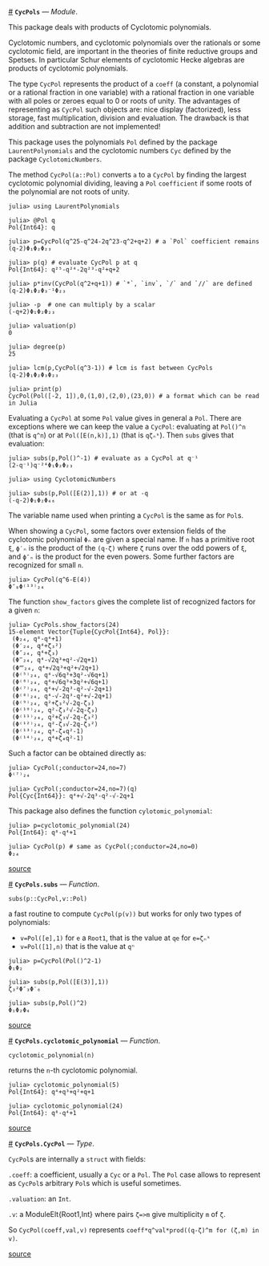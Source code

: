 <a id='CycPols' href='#CycPols'>#</a>
**`CycPols`** &mdash; *Module*.



This package deals with products of Cyclotomic polynomials.

Cyclotomic  numbers, and cyclotomic polynomials  over the rationals or some cyclotomic  field, are important in the theories of finite reductive groups and  Spetses. In particular Schur elements of cyclotomic Hecke algebras are products of cyclotomic polynomials.

The  type  `CycPol`  represents  the  product  of  a `coeff` (a constant, a polynomial or a rational fraction in one variable) with a rational fraction in  one variable with all poles or zeroes equal to 0 or roots of unity. The advantages  of  representing  as  `CycPol`  such  objects are: nice display (factorized),  less storage, fast  multiplication, division and evaluation. The drawback is that addition and subtraction are not implemented!

This   package  uses   the  polynomials   `Pol`  defined   by  the  package `LaurentPolynomials`  and  the  cyclotomic  numbers  `Cyc`  defined  by the package `CyclotomicNumbers`.

The  method  `CycPol(a::Pol)`  converts  `a`  to  a `CycPol` by finding the largest  cyclotomic polynomial  dividing, leaving  a `Pol` `coefficient` if some roots of the polynomial are not roots of unity.

```julia-repl
julia> using LaurentPolynomials

julia> @Pol q
Pol{Int64}: q

julia> p=CycPol(q^25-q^24-2q^23-q^2+q+2) # a `Pol` coefficient remains
(q-2)Φ₁Φ₂Φ₂₃

julia> p(q) # evaluate CycPol p at q
Pol{Int64}: q²⁵-q²⁴-2q²³-q²+q+2

julia> p*inv(CycPol(q^2+q+1)) # `*`, `inv`, `/` and `//` are defined
(q-2)Φ₁Φ₂Φ₃⁻¹Φ₂₃

julia> -p  # one can multiply by a scalar
(-q+2)Φ₁Φ₂Φ₂₃

julia> valuation(p)
0

julia> degree(p)
25

julia> lcm(p,CycPol(q^3-1)) # lcm is fast between CycPols
(q-2)Φ₁Φ₂Φ₃Φ₂₃
```

```julia-rep1
julia> print(p)
CycPol(Pol([-2, 1]),0,(1,0),(2,0),(23,0)) # a format which can be read in Julia
```

Evaluating  a `CycPol` at some `Pol` value  gives in general a `Pol`. There are  exceptions  where  we  can  keep  the  value a `CycPol`: evaluating at `Pol()^n`  (that is `q^n`) or at  `Pol([E(n,k)],1)` (that is `qζₙᵏ`). Then `subs` gives that evaluation:

```julia-repl
julia> subs(p,Pol()^-1) # evaluate as a CycPol at q⁻¹
(2-q⁻¹)q⁻²⁴Φ₁Φ₂Φ₂₃

julia> using CyclotomicNumbers

julia> subs(p,Pol([E(2)],1)) # or at -q
(-q-2)Φ₁Φ₂Φ₄₆
```

The variable name used when printing a `CycPol` is the same as for `Pol`s.

When  showing  a  `CycPol`,  some  factors  over  extension  fields  of the cyclotomic polynomial `Φₙ` are given a special name. If `n` has a primitive root  `ξ`, `ϕ′ₙ` is the product of the  `(q-ζ)` where `ζ` runs over the odd powers  of `ξ`, and `ϕ″ₙ` is the  product for the even powers. Some further factors are recognized for small `n`. 

```julia-repl
julia> CycPol(q^6-E(4))
Φ″₈Φ⁽¹³⁾₂₄
```

The  function `show_factors` gives the  complete list of recognized factors for a given `n`:

```julia-repl
julia> CycPols.show_factors(24)
15-element Vector{Tuple{CycPol{Int64}, Pol}}:
 (Φ₂₄, q⁸-q⁴+1)
 (Φ′₂₄, q⁴+ζ₃²)
 (Φ″₂₄, q⁴+ζ₃)
 (Φ‴₂₄, q⁴-√2q³+q²-√2q+1)
 (Φ⁗₂₄, q⁴+√2q³+q²+√2q+1)
 (Φ⁽⁵⁾₂₄, q⁴-√6q³+3q²-√6q+1)
 (Φ⁽⁶⁾₂₄, q⁴+√6q³+3q²+√6q+1)
 (Φ⁽⁷⁾₂₄, q⁴+√-2q³-q²-√-2q+1)
 (Φ⁽⁸⁾₂₄, q⁴-√-2q³-q²+√-2q+1)
 (Φ⁽⁹⁾₂₄, q²+ζ₃²√-2q-ζ₃)
 (Φ⁽¹⁰⁾₂₄, q²-ζ₃²√-2q-ζ₃)
 (Φ⁽¹¹⁾₂₄, q²+ζ₃√-2q-ζ₃²)
 (Φ⁽¹²⁾₂₄, q²-ζ₃√-2q-ζ₃²)
 (Φ⁽¹³⁾₂₄, q⁴-ζ₄q²-1)
 (Φ⁽¹⁴⁾₂₄, q⁴+ζ₄q²-1)
```

Such a factor can be obtained directly as:

```julia-repl
julia> CycPol(;conductor=24,no=7)
Φ⁽⁷⁾₂₄

julia> CycPol(;conductor=24,no=7)(q)
Pol{Cyc{Int64}}: q⁴+√-2q³-q²-√-2q+1
```

This package also defines the function `cylotomic_polynomial`:

```julia-repl
julia> p=cyclotomic_polynomial(24)
Pol{Int64}: q⁸-q⁴+1

julia> CycPol(p) # same as CycPol(;conductor=24,no=0)
Φ₂₄
```


<a target='_blank' href='https://github.com/jmichel7/CycPols.jl/blob/566d311e50a023144b2aa987cac2731cc95a2d89/src/CycPols.jl#L1-L119' class='documenter-source'>source</a><br>

<a id='CycPols.subs' href='#CycPols.subs'>#</a>
**`CycPols.subs`** &mdash; *Function*.



`subs(p::CycPol,v::Pol)`

a fast routine to compute `CycPol(p(v))` but works for only two types of polynomials:

  * `v=Pol([e],1)` for `e` a `Root1`, that is the value at `qe` for `e=ζₙᵏ`
  * `v=Pol([1],n)` that is the value at `qⁿ`

```julia-repl
julia> p=CycPol(Pol()^2-1)
Φ₁Φ₂

julia> subs(p,Pol([E(3)],1))
ζ₃²Φ″₃Φ′₆

julia> subs(p,Pol()^2)
Φ₁Φ₂Φ₄
```


<a target='_blank' href='https://github.com/jmichel7/CycPols.jl/blob/566d311e50a023144b2aa987cac2731cc95a2d89/src/CycPols.jl#L544-L562' class='documenter-source'>source</a><br>

<a id='CycPols.cyclotomic_polynomial' href='#CycPols.cyclotomic_polynomial'>#</a>
**`CycPols.cyclotomic_polynomial`** &mdash; *Function*.



`cyclotomic_polynomial(n)`

returns the `n`-th cyclotomic polynomial.

```julia-repl
julia> cyclotomic_polynomial(5)
Pol{Int64}: q⁴+q³+q²+q+1

julia> cyclotomic_polynomial(24)
Pol{Int64}: q⁸-q⁴+1
```


<a target='_blank' href='https://github.com/jmichel7/CycPols.jl/blob/566d311e50a023144b2aa987cac2731cc95a2d89/src/CycPols.jl#L148-L160' class='documenter-source'>source</a><br>

<a id='CycPols.CycPol' href='#CycPols.CycPol'>#</a>
**`CycPols.CycPol`** &mdash; *Type*.



`CycPol`s are internally a `struct` with fields:

`.coeff`:  a coefficient, usually a `Cyc` or a `Pol`. The `Pol` case allows    to represent as `CycPol`s arbitrary `Pol`s which is useful sometimes.

`.valuation`: an `Int`.

`.v`: a ModuleElt{Root1,Int} where pairs `ζ=>m` give multiplicity `m` of `ζ`.

So `CycPol(coeff,val,v)` represents `coeff*q^val*prod((q-ζ)^m for (ζ,m) in v)`.


<a target='_blank' href='https://github.com/jmichel7/CycPols.jl/blob/566d311e50a023144b2aa987cac2731cc95a2d89/src/CycPols.jl#L173-L184' class='documenter-source'>source</a><br>

